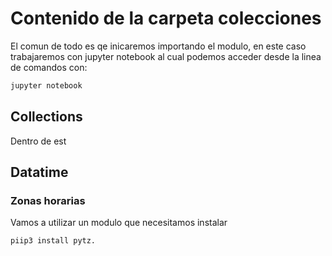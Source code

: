 # Contenido de la carpeta colecciones

El comun de todo es qe inicaremos importando el modulo, en este caso trabajaremos con jupyter notebook al cual podemos acceder desde la linea de comandos con:
```Bash
jupyter notebook
```

## Collections
Dentro de est 

## Datatime
### Zonas horarias
Vamos a utilizar un modulo que necesitamos instalar
```BAsh
piip3 install pytz.
```